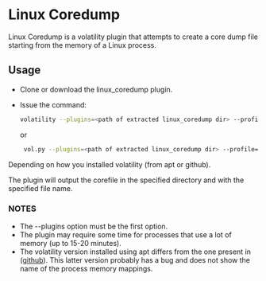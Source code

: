 # Linux Coredump
Linux Coredump is a volatility plugin that attempts to create a core dump file starting from the memory of a Linux process.

## Usage
* Clone or download the linux\_coredump plugin.
* Issue the command:

    ```bash
    volatility --plugins=<path of extracted linux_coredump dir> --profile=<memory profile> -f <memory dump> linux_coredump --pid <process pid> --dump-dir <output dir> --output-file <output file>
    ```
    or
   ```bash
    vol.py --plugins=<path of extracted linux_coredump dir> --profile=<memory profile> -f <memory dump> linux_coredump --pid <process pid> --dump-dir <output dir> --output-file <output file>
    ```
Depending on how you installed volatility (from apt or github).

The plugin will output the corefile in the specified directory and with the specified file name.


### NOTES
* The --plugins option must be the first option.
* The plugin may require some time for processes that use a lot of memory (up to 15-20 minutes).
* The volatility version installed using apt differs from the one present in ([github](https://github.com/volatilityfoundation/volatility)). This latter version probably has a bug and does not show the name of the process memory mappings.
